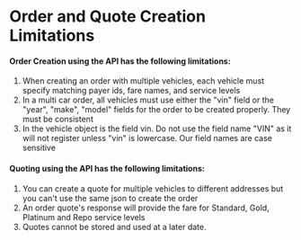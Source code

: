 # Order and Quote Creation Limitations 

#### Order Creation using the API has the following limitations:
1. When creating an order with multiple vehicles, each vehicle must specify matching payer ids, fare names, and service levels
2. In a multi car order, all vehicles must use either the "vin" field or the "year", "make", "model" fields for the order to be created properly. They must be consistent
3. In the vehicle object is the field vin. Do not use the field name "VIN" as it will not register unless "vin" is lowercase. Our field names are case sensitive

#### Quoting using the API has the following limitations:
1. You can create a quote for multiple vehicles to different addresses but you can't use the same json to create the order
2. An order quote's response will provide the fare for Standard, Gold, Platinum and Repo service levels
3. Quotes cannot be stored and used at a later date.

